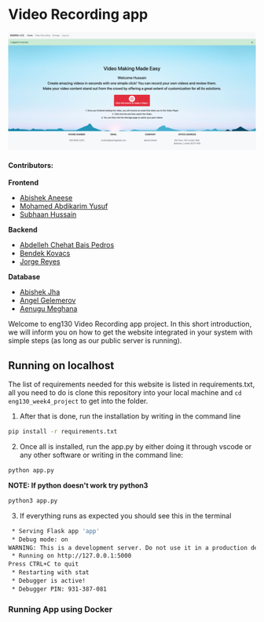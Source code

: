 # Video Recording app
![Alt text](/images/homepage.png)

#### Contributors:

**Frontend**

-  [Abishek Aneese](https://github.com/AbisheK0726)
-  [Mohamed Abdikarim Yusuf](https://github.com/MoeShaa123)
-  [Subhaan Hussain](https://github.com/Subzy132)

**Backend**

-  [Abdelleh Chehat Bais Pedros](https://github.com/AbdellahChehat)
-  [Bendek Kovacs](https://github.com/Benedek4000)
- [Jorge Reyes ](https://github.com/Jorge2091)

**Database**

-  [Abishek Jha](https://github.com/abhishek-jha-ce)
-  [Angel Gelemerov](https://github.com/AGelemerov)
-  [Aenugu Meghana](https://github.com/meghanasrividya)


Welcome to eng130 Video Recording app project. In this short introduction, we will inform you on how to get the website integrated in your system with simple steps (as long as our public server is running). 
## Running on localhost 

The list of requirements needed for this website is listed in requirements.txt, all you need to do is clone this repository into your local machine and `cd eng130_week4_project` to get into the folder. 
1. After that is done, run the installation by writing in the command line

```bash
pip install -r requirements.txt
```

2. Once all is installed, run the app.py by either doing it through vscode or any other software or writing in the command line:

```bash
python app.py
```

**NOTE: If python doesn't work try python3**

```bash
python3 app.py
```

3. If everything runs as expected you should see this in the terminal

```bash
 * Serving Flask app 'app'
 * Debug mode: on
WARNING: This is a development server. Do not use it in a production deployment. Use a production WSGI server instead.
 * Running on http://127.0.0.1:5000
Press CTRL+C to quit
 * Restarting with stat
 * Debugger is active!
 * Debugger PIN: 931-387-081
```

### Running App using Docker

